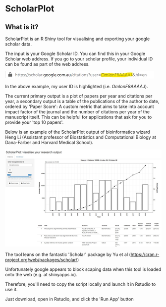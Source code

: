 # ScholarPlot 

## What is it?
ScholarPlot is an R Shiny tool for visualising and exporting your google scholar data.

The input is your Google Scholar ID. You can find this in your Google Scholar web address.
If you go to your scholar profile, your individual ID can be found as part of the web address.

![Example URL](https://github.com/alegione/ScholarPlot/blob/master/ScholarPlot/images/ExampleURL.jpg)

In the above example, my user ID is highlighted (i.e. *OmIonF8AAAAJ*).

The current primary output is a plot of papers per year and citations per year, a secondary output is a table of the publications of the author to date, ordered by 'Paper Score': A custom metric that aims to take into account impact factor of the journal and the number of citations per year of the manuscript itself. This can be helpful for applications that ask for you to provide your 'top 10 papers'.

Below is an example of the ScholarPlot output of bioinformatics wizard Heng Li (Assistant professor of Biostatistics and Computational Biology at Dana-Farber and Harvard Medical School).

![Heng Li ScholarPlot Example](https://github.com/alegione/ScholarPlot/blob/master/ScholarPlot/images/ScholarPlotHengLi.jpg)

The tool leans on the fantastic 'Scholar' package by Yu et al (https://cran.r-project.org/web/packages/scholar/)

Unfortunately google appears to block scaping data when this tool is loaded onto the web (e.g. at shinyapps.io).

Therefore, you'll need to copy the script locally and launch it in Rstudio to use it.

Just download, open in Rstudio, and click the 'Run App' button

